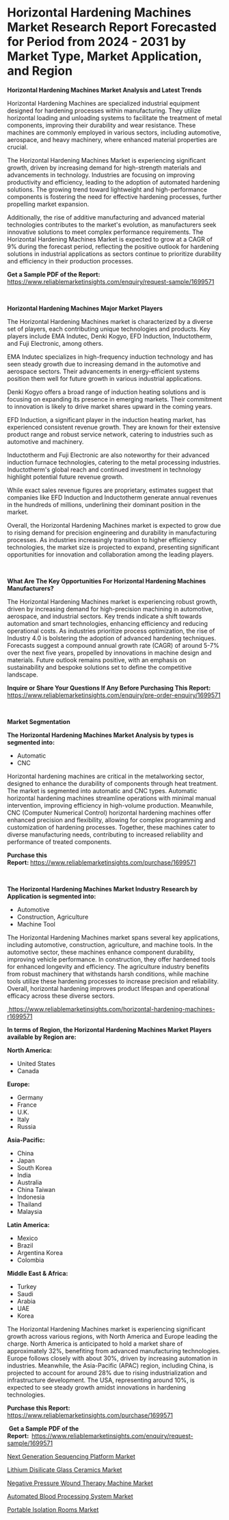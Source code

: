 <p><h1>Horizontal Hardening Machines Market Research Report Forecasted for Period from 2024 -  2031 by Market Type, Market Application, and Region</h1></p><p><strong>Horizontal Hardening Machines Market Analysis and Latest Trends</strong></p>
<p><p>Horizontal Hardening Machines are specialized industrial equipment designed for hardening processes within manufacturing. They utilize horizontal loading and unloading systems to facilitate the treatment of metal components, improving their durability and wear resistance. These machines are commonly employed in various sectors, including automotive, aerospace, and heavy machinery, where enhanced material properties are crucial.</p><p>The Horizontal Hardening Machines Market is experiencing significant growth, driven by increasing demand for high-strength materials and advancements in technology. Industries are focusing on improving productivity and efficiency, leading to the adoption of automated hardening solutions. The growing trend toward lightweight and high-performance components is fostering the need for effective hardening processes, further propelling market expansion.</p><p>Additionally, the rise of additive manufacturing and advanced material technologies contributes to the market's evolution, as manufacturers seek innovative solutions to meet complex performance requirements. The Horizontal Hardening Machines Market is expected to grow at a CAGR of 9% during the forecast period, reflecting the positive outlook for hardening solutions in industrial applications as sectors continue to prioritize durability and efficiency in their production processes.</p></p>
<p><strong>Get a Sample PDF of the Report:&nbsp;</strong> <a href="https://www.reliablemarketinsights.com/enquiry/request-sample/1699571?utm_campaign=1584&utm_medium=2&utm_source=Github&utm_content=ia&utm_term=20102024&utm_id=horizontal-hardening-machines">https://www.reliablemarketinsights.com/enquiry/request-sample/1699571</a></p>
<p>&nbsp;</p>
<p><strong>Horizontal Hardening Machines Major Market Players</strong></p>
<p><p>The Horizontal Hardening Machines market is characterized by a diverse set of players, each contributing unique technologies and products. Key players include EMA Indutec, Denki Kogyo, EFD Induction, Inductotherm, and Fuji Electronic, among others. </p><p>EMA Indutec specializes in high-frequency induction technology and has seen steady growth due to increasing demand in the automotive and aerospace sectors. Their advancements in energy-efficient systems position them well for future growth in various industrial applications.</p><p>Denki Kogyo offers a broad range of induction heating solutions and is focusing on expanding its presence in emerging markets. Their commitment to innovation is likely to drive market shares upward in the coming years.</p><p>EFD Induction, a significant player in the induction heating market, has experienced consistent revenue growth. They are known for their extensive product range and robust service network, catering to industries such as automotive and machinery.</p><p>Inductotherm and Fuji Electronic are also noteworthy for their advanced induction furnace technologies, catering to the metal processing industries. Inductotherm's global reach and continued investment in technology highlight potential future revenue growth.</p><p>While exact sales revenue figures are proprietary, estimates suggest that companies like EFD Induction and Inductotherm generate annual revenues in the hundreds of millions, underlining their dominant position in the market. </p><p>Overall, the Horizontal Hardening Machines market is expected to grow due to rising demand for precision engineering and durability in manufacturing processes. As industries increasingly transition to higher efficiency technologies, the market size is projected to expand, presenting significant opportunities for innovation and collaboration among the leading players.</p></p>
<p>&nbsp;</p>
<p><strong>What Are The Key Opportunities For Horizontal Hardening Machines Manufacturers?</strong></p>
<p><p>The Horizontal Hardening Machines market is experiencing robust growth, driven by increasing demand for high-precision machining in automotive, aerospace, and industrial sectors. Key trends indicate a shift towards automation and smart technologies, enhancing efficiency and reducing operational costs. As industries prioritize process optimization, the rise of Industry 4.0 is bolstering the adoption of advanced hardening techniques. Forecasts suggest a compound annual growth rate (CAGR) of around 5-7% over the next five years, propelled by innovations in machine design and materials. Future outlook remains positive, with an emphasis on sustainability and bespoke solutions set to define the competitive landscape.</p></p>
<p><strong>Inquire or Share Your Questions If Any Before Purchasing This Report:</strong> <a href="https://www.reliablemarketinsights.com/enquiry/pre-order-enquiry/1699571?utm_campaign=1584&utm_medium=2&utm_source=Github&utm_content=ia&utm_term=20102024&utm_id=horizontal-hardening-machines">https://www.reliablemarketinsights.com/enquiry/pre-order-enquiry/1699571</a></p>
<p>&nbsp;</p>
<p><strong>Market Segmentation</strong></p>
<p><strong>The Horizontal Hardening Machines Market Analysis by types is segmented into:</strong></p>
<p><ul><li>Automatic</li><li>CNC</li></ul></p>
<p><p>Horizontal hardening machines are critical in the metalworking sector, designed to enhance the durability of components through heat treatment. The market is segmented into automatic and CNC types. Automatic horizontal hardening machines streamline operations with minimal manual intervention, improving efficiency in high-volume production. Meanwhile, CNC (Computer Numerical Control) horizontal hardening machines offer enhanced precision and flexibility, allowing for complex programming and customization of hardening processes. Together, these machines cater to diverse manufacturing needs, contributing to increased reliability and performance of treated components.</p></p>
<p><strong>Purchase this Report:&nbsp;</strong><a href="https://www.reliablemarketinsights.com/purchase/1699571?utm_campaign=1584&utm_medium=2&utm_source=Github&utm_content=ia&utm_term=20102024&utm_id=horizontal-hardening-machines">https://www.reliablemarketinsights.com/purchase/1699571</a></p>
<p>&nbsp;</p>
<p><strong>The Horizontal Hardening Machines Market Industry Research by Application is segmented into:</strong></p>
<p><ul><li>Automotive</li><li>Construction, Agriculture</li><li>Machine Tool</li></ul></p>
<p><p>The Horizontal Hardening Machines market spans several key applications, including automotive, construction, agriculture, and machine tools. In the automotive sector, these machines enhance component durability, improving vehicle performance. In construction, they offer hardened tools for enhanced longevity and efficiency. The agriculture industry benefits from robust machinery that withstands harsh conditions, while machine tools utilize these hardening processes to increase precision and reliability. Overall, horizontal hardening improves product lifespan and operational efficacy across these diverse sectors.</p></p>
<p><a href="https://www.reliablemarketinsights.com/horizontal-hardening-machines-r1699571?utm_campaign=1584&utm_medium=2&utm_source=Github&utm_content=ia&utm_term=20102024&utm_id=horizontal-hardening-machines">&nbsp;https://www.reliablemarketinsights.com/horizontal-hardening-machines-r1699571</a></p>
<p><strong>In terms of Region, the Horizontal Hardening Machines Market Players available by Region are:</strong></p>
<p>
    <p> <strong> North America: </strong>
        <ul>
            <li>United States</li>
            <li>Canada</li>
        </ul>
        </p> 
    <p> <strong> Europe: </strong>
        <ul>
            <li>Germany</li>
            <li>France</li>
            <li>U.K.</li>
            <li>Italy</li>
            <li>Russia</li>
        </ul>
        </p> 
    <p> <strong> Asia-Pacific: </strong>
        <ul>
            <li>China</li>
            <li>Japan</li>
            <li>South Korea</li>
            <li>India</li>
            <li>Australia</li>
            <li>China Taiwan</li>
            <li>Indonesia</li>
            <li>Thailand</li>
            <li>Malaysia</li>
        </ul>
        </p> 
    <p> <strong> Latin America: </strong>
        <ul>
            <li>Mexico</li>
            <li>Brazil</li>
            <li>Argentina Korea</li>
            <li>Colombia</li>
        </ul>
        </p> 
    <p> <strong> Middle East & Africa: </strong>
        <ul>
            <li>Turkey</li>
            <li>Saudi</li>
            <li>Arabia</li>
            <li>UAE</li>
            <li>Korea</li>
        </ul>
    </p>
    </p>
<p><p>The Horizontal Hardening Machines market is experiencing significant growth across various regions, with North America and Europe leading the charge. North America is anticipated to hold a market share of approximately 32%, benefiting from advanced manufacturing technologies. Europe follows closely with about 30%, driven by increasing automation in industries. Meanwhile, the Asia-Pacific (APAC) region, including China, is projected to account for around 28% due to rising industrialization and infrastructure development. The USA, representing around 10%, is expected to see steady growth amidst innovations in hardening technologies.</p></p>
<p><strong>Purchase this Report: </strong><a href="https://www.reliablemarketinsights.com/purchase/1699571?utm_campaign=1584&utm_medium=2&utm_source=Github&utm_content=ia&utm_term=20102024&utm_id=horizontal-hardening-machines">https://www.reliablemarketinsights.com/purchase/1699571</a></p>
<p>&nbsp;<strong>Get a Sample PDF of the Report:&nbsp;&nbsp;</strong><a href="https://www.reliablemarketinsights.com/enquiry/request-sample/1699571?utm_campaign=1584&utm_medium=2&utm_source=Github&utm_content=ia&utm_term=20102024&utm_id=horizontal-hardening-machines">https://www.reliablemarketinsights.com/enquiry/request-sample/1699571</a></p>
<p><strong></strong></p>
<p><p><a href="https://www.linkedin.com/pulse/emerging-next-generation-sequencing-platform-market-opportunities-st6qe?utm_campaign=1584&utm_medium=2&utm_source=Github&utm_content=ia&utm_term=20102024&utm_id=horizontal-hardening-machines">Next Generation Sequencing Platform Market</a></p><p><a href="https://www.linkedin.com/pulse/emerging-trends-lithium-disilicate-glass-ceramics-market-ontle?utm_campaign=1584&utm_medium=2&utm_source=Github&utm_content=ia&utm_term=20102024&utm_id=horizontal-hardening-machines">Lithium Disilicate Glass Ceramics Market</a></p><p><a href="https://www.linkedin.com/pulse/global-negative-pressure-wound-therapy-machine-market-focus-q0hge?utm_campaign=1584&utm_medium=2&utm_source=Github&utm_content=ia&utm_term=20102024&utm_id=horizontal-hardening-machines">Negative Pressure Wound Therapy Machine Market</a></p><p><a href="https://www.linkedin.com/pulse/automated-blood-processing-system-market-overview-rdb6e?utm_campaign=1584&utm_medium=2&utm_source=Github&utm_content=ia&utm_term=20102024&utm_id=horizontal-hardening-machines">Automated Blood Processing System Market</a></p><p><a href="https://www.linkedin.com/pulse/portable-isolation-rooms-market-strategic-insights-product-7i9je?utm_campaign=1584&utm_medium=2&utm_source=Github&utm_content=ia&utm_term=20102024&utm_id=horizontal-hardening-machines">Portable Isolation Rooms Market</a></p></p>